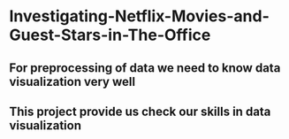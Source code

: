 # Investigating-Netflix-Movies-and-Guest-Stars-in-The-Office
## For preprocessing of data we need to know data visualization very well 
## This project provide us check our skills in data visualization

